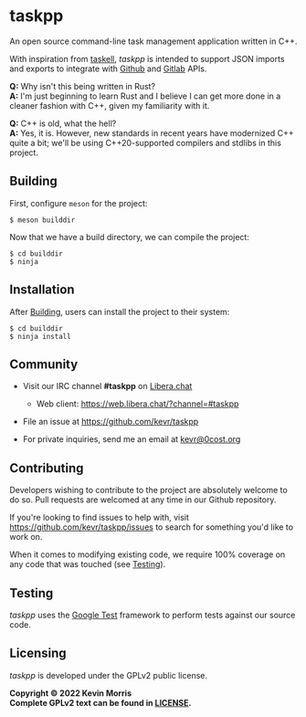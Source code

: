 taskpp
======

An open source command-line task management application written in C++.

With inspiration from [taskell](https://github.com/smallhadroncollider/taskell),
_taskpp_ is intended to support JSON imports and exports to integrate with
[Github](https://github.com) and [Gitlab](https://about.gitlab.com) APIs.

**Q:** Why isn't this being written in Rust?<br />
**A:** I'm just beginning to learn Rust and I believe I can get more done
in a cleaner fashion with C++, given my familiarity with it.

**Q:** C++ is old, what the hell?<br />
**A:** Yes, it is. However, new standards in recent years have modernized
C++ quite a bit; we'll be using C++20-supported compilers and stdlibs in
this project.

Building
--------

First, configure `meson` for the project:

    $ meson builddir

Now that we have a build directory, we can compile the project:

    $ cd builddir
    $ ninja

Installation
------------

After [Building](#building), users can install the project to
their system:

    $ cd builddir
    $ ninja install

Community
---------

* Visit our IRC channel **#taskpp** on [Libera.chat](https://libera.chat)
    * Web client: https://web.libera.chat/?channel=#taskpp

* File an issue at https://github.com/kevr/taskpp

* For private inquiries, send me an email at kevr@0cost.org

Contributing
------------

Developers wishing to contribute to the project are absolutely welcome
to do so. Pull requests are welcomed at any time in our Github repository.

If you're looking to find issues to help with, visit
https://github.com/kevr/taskpp/issues to search for something
you'd like to work on.

When it comes to modifying existing code, we require 100% coverage
on any code that was touched (see [Testing](#testing)).

Testing
-------

_taskpp_ uses the [Google Test](https://github.com/google/googletest)
framework to perform tests against our source code.

Licensing
---------

_taskpp_ is developed under the GPLv2 public license.

**Copyright &copy; 2022 Kevin Morris<br />**
**Complete GPLv2 text can be found in [LICENSE](./LICENSE).**
